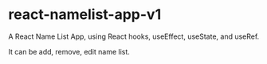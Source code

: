 # react-namelist-app-v1

A React Name List App, using React hooks, useEffect, useState, and useRef. 

It can be add, remove, edit name list.

